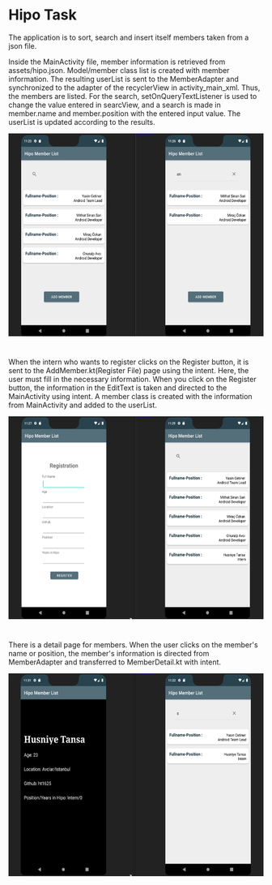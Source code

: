 <h1> Hipo Task </h1>

<p>
  The application is to sort, search and insert itself members taken from a json file.
</p>

<p>
  Inside the MainActivity file, member information is retrieved from assets/hipo.json. Model/member class list is created with member information. The resulting userList is sent to the MemberAdapter and synchronized to the adapter of the recyclerView in activity_main_xml. Thus, the members are listed. For the search, setOnQueryTextListener is used to change the value entered in searcView, and a search is made in member.name and member.position with the entered input value. The userList is updated according to the results.
</p>  
<p align="center">
  <img src="https://github.com/ht1625/android_studies/blob/main/list_getFromJson/ImagesProject/ImageHipoTask1.png" height="400">
</p>

<h1> </h1>
<p>
  When the intern who wants to register clicks on the Register button, it is sent to the AddMember.kt(Register File) page using the intent. Here, the user must fill in the necessary information. When you click on the Register button, the information in the EditText is taken and directed to the MainActivity using intent. A member class is created with the information from MainActivity and added to the userList.
</p>  
<p align="center">
  <img src="https://github.com/ht1625/android_studies/blob/main/list_getFromJson/ImagesProject/ImageHipoTask2.png" height="400">
</p>

<h1> </h1>
<p>
  There is a detail page for members. When the user clicks on the member's name or position, the member's information is directed from MemberAdapter and transferred to MemberDetail.kt with intent. 
</p>  
<p align="center">
  <img src="https://github.com/ht1625/android_studies/blob/main/list_getFromJson/ImagesProject/ImageHipoTask3.png" height="400">
</p>
